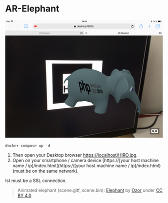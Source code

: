 # AR-Elephant

![example](example.png)

```
docker-compose up -d
```

1. Then open your Desktop browser [https://localhost/HIRO.jpg](https://localhost/HIRO.jpg).
1. Open on your smartphone / camera device [https://[your host machine name / ip]/index.html](https://[your host machine name / ip]/index.html) (must be on the same network).

Ist must be a SSL connection. 

> Animated elephant (scene.gltf, scene.bin): [Elephant](https://sketchfab.com/models/a640a1099c604a928f39d44523cbd19d) by [Ozor](https://sketchfab.com/Ozor) under [CC BY 4.0](https://creativecommons.org/licenses/by/4.0/)